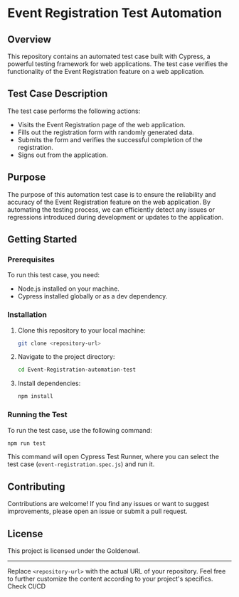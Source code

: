 # Event Registration Test Automation

## Overview

This repository contains an automated test case built with Cypress, a powerful testing framework for web applications. The test case verifies the functionality of the Event Registration feature on a web application.

## Test Case Description

The test case performs the following actions:

- Visits the Event Registration page of the web application.
- Fills out the registration form with randomly generated data.
- Submits the form and verifies the successful completion of the registration.
- Signs out from the application.

## Purpose

The purpose of this automation test case is to ensure the reliability and accuracy of the Event Registration feature on the web application. By automating the testing process, we can efficiently detect any issues or regressions introduced during development or updates to the application.

## Getting Started

### Prerequisites

To run this test case, you need:

- Node.js installed on your machine.
- Cypress installed globally or as a dev dependency.

### Installation

1. Clone this repository to your local machine:
   ```sh
   git clone <repository-url>
   ```
2. Navigate to the project directory:
   ```sh
   cd Event-Registration-automation-test
   ```
3. Install dependencies:
   ```sh
   npm install
   ```

### Running the Test

To run the test case, use the following command:
```sh
npm run test
```
This command will open Cypress Test Runner, where you can select the test case (`event-registration.spec.js`) and run it.

## Contributing

Contributions are welcome! If you find any issues or want to suggest improvements, please open an issue or submit a pull request.

## License

This project is licensed under the Goldenowl.

---
Replace `<repository-url>` with the actual URL of your repository. Feel free to further customize the content according to your project's specifics. 
Check CI/CD

